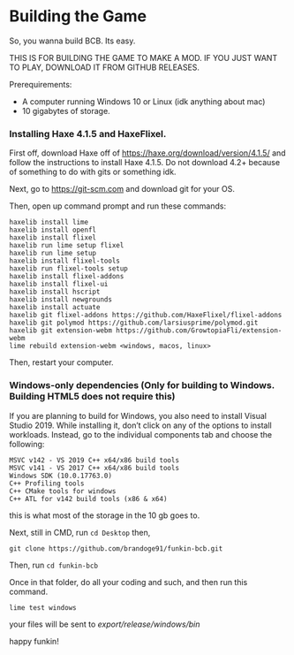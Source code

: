 # Building the Game

So, you wanna build BCB. Its easy.

THIS IS FOR BUILDING THE GAME TO MAKE A MOD. IF YOU JUST WANT TO PLAY, DOWNLOAD IT FROM GITHUB RELEASES.

Prerequirements:
- A computer running Windows 10 or Linux (idk anything about mac)
- 10 gigabytes of storage.

### Installing Haxe 4.1.5 and HaxeFlixel.

First off, download Haxe off of https://haxe.org/download/version/4.1.5/ and follow the instructions to install Haxe 4.1.5. Do not download 4.2+ because of something to do with gits or something idk.

Next, go to https://git-scm.com and download git for your OS.

Then, open up command prompt and run these commands:

```
haxelib install lime
haxelib install openfl
haxelib install flixel
haxelib run lime setup flixel
haxelib run lime setup
haxelib install flixel-tools
haxelib run flixel-tools setup
haxelib install flixel-addons
haxelib install flixel-ui
haxelib install hscript
haxelib install newgrounds
haxelib install actuate
haxelib git flixel-addons https://github.com/HaxeFlixel/flixel-addons
haxelib git polymod https://github.com/larsiusprime/polymod.git
haxelib git extension-webm https://github.com/GrowtopiaFli/extension-webm
lime rebuild extension-webm <windows, macos, linux>
```

Then, restart your computer.

### Windows-only dependencies (Only for building to Windows. Building HTML5 does not require this)

If you are planning to build for Windows, you also need to install Visual Studio 2019. While installing it, don’t click on any of the options to install workloads. Instead, go to the individual components tab and choose the following:


    MSVC v142 - VS 2019 C++ x64/x86 build tools
    MSVC v141 - VS 2017 C++ x64/x86 build tools
    Windows SDK (10.0.17763.0)
    C++ Profiling tools
    C++ CMake tools for windows
    C++ ATL for v142 build tools (x86 & x64)

this is what most of the storage in the 10 gb goes to.

Next, still in CMD, run ```cd Desktop``` then,

```
git clone https://github.com/brandoge91/funkin-bcb.git
```

Then, run ```cd funkin-bcb```

Once in that folder, do all your coding and such, and then run this command.

```lime test windows```

your files will be sent to *export/release/windows/bin*

happy funkin!

